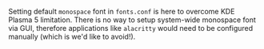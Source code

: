 Setting default `monospace` font in `fonts.conf` is here to overcome KDE Plasma
5 limitation. There is no way to setup system-wide monospace font via GUI,
therefore applications like `alacritty` would need to be configured manually
(which is we'd like to avoid!).
